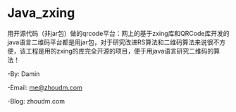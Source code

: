 # Java_zxing
用开源代码（非jar包）做的qrcode平台：网上的基于zxing库和QRCode库开发的java语言二维码平台都是用jar包，对于研究改进RS算法和二维码算法来说很不方便，该工程是用的zxing的库完全开源的项目，便于用java语言研究二维码的算法！

-By: Damin

-Email: me@zhoudm.com

-Blog: zhoudm.com

